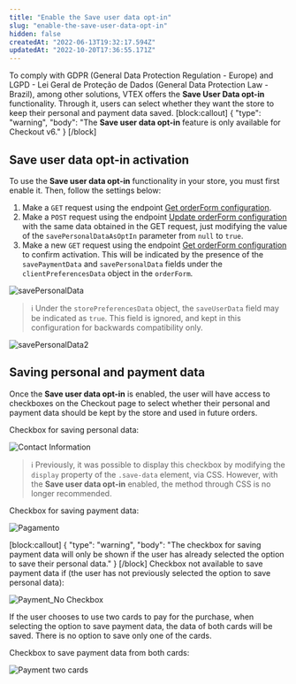 ```yaml
---
title: "Enable the Save user data opt-in"
slug: "enable-the-save-user-data-opt-in"
hidden: false
createdAt: "2022-06-13T19:32:17.594Z"
updatedAt: "2022-10-20T17:36:55.171Z"
---
```

To comply with GDPR (General Data Protection Regulation - Europe) and LGPD - Lei Geral de Proteção de Dados (General Data Protection Law - Brazil), among other solutions, VTEX offers the **Save User Data opt-in** functionality. Through it, users can select whether they want the store to keep their personal and payment data saved.
[block:callout]
{
  "type": "warning",
  "body": "The **Save user data opt-in** feature is only available for Checkout v6."
}
[/block]

## Save user data opt-in activation

To use the **Save user data opt-in** functionality in your store, you must first enable it. Then, follow the settings below:

1. Make a `GET` request using the endpoint [Get orderForm configuration](https://developers.vtex.com/vtex-rest-api/reference/configuration).
2. Make a `POST` request using the endpoint [Update orderForm configuration](https://developers.vtex.com/vtex-rest-api/reference/updateorderformconfiguration) with the same data obtained in the GET request, just modifying the value of the `savePersonalDataAsOptIn` parameter from `null` to `true`.
3. Make a new `GET` request using the endpoint [Get orderForm configuration](https://developers.vtex.com/vtex-rest-api/reference/getorderformconfiguration) to confirm activation. This will be indicated by the presence of the `savePaymentData` and `savePersonalData` fields under the `clientPreferencesData` object in the `orderForm`.

![savePersonalData](https://cdn.jsdelivr.net/gh/vtexdocs/dev-portal-content@readme-docs/docs/guides/Checkout/features/df79aae-savePersonalData1_23.PNG)

>ℹ️ Under the `storePreferencesData` object, the `saveUserData` field may be indicated as `true`. This field is ignored, and kept in this configuration for backwards compatibility only.

![savePersonalData2](https://cdn.jsdelivr.net/gh/vtexdocs/dev-portal-content@readme-docs/docs/guides/Checkout/features/103d591-savePersonalData2_32.PNG)

## Saving personal and payment data

Once the **Save user data opt-in** is enabled, the user will have access to checkboxes on the Checkout page to select whether their personal and payment data should be kept by the store and used in future orders.

Checkbox for saving personal data:

![Contact Information](https://cdn.jsdelivr.net/gh/vtexdocs/dev-portal-content@readme-docs/docs/guides/Checkout/features/3cccdf1-Contact_Information_40.png)

>ℹ️ Previously, it was possible to display this checkbox by modifying the `display` property of the `.save-data` element, via CSS. However, with the **Save user data opt-in** enabled, the method through CSS is no longer recommended.

Checkbox for saving payment data:

![Pagamento](https://cdn.jsdelivr.net/gh/vtexdocs/dev-portal-content@readme-docs/docs/guides/Checkout/features/f1601b3-Pagamento_50.PNG)

[block:callout]
{
  "type": "warning",
  "body": "The checkbox for saving payment data will only be shown if the user has already selected the option to save their personal data."
}
[/block]
Checkbox not available to save payment data if (the user has not previously selected the option to save personal data):

![Payment\_No Checkbox](https://cdn.jsdelivr.net/gh/vtexdocs/dev-portal-content@readme-docs/docs/guides/Checkout/features/5d3b723-Payment_No_Checkbox_60.png)

If the user chooses to use two cards to pay for the purchase, when selecting the option to save payment data, the data of both cards will be saved. There is no option to save only one of the cards.

Checkbox to save payment data from both cards:

![Payment two cards](https://cdn.jsdelivr.net/gh/vtexdocs/dev-portal-content@readme-docs/docs/guides/Checkout/features/32f86b5-Payment_two_cards_66.png)
